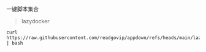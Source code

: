 一键脚本集合
> lazydocker
```
curl https://raw.githubusercontent.com/readgovip/appdown/refs/heads/main/lazydocker.sh | bash
```

